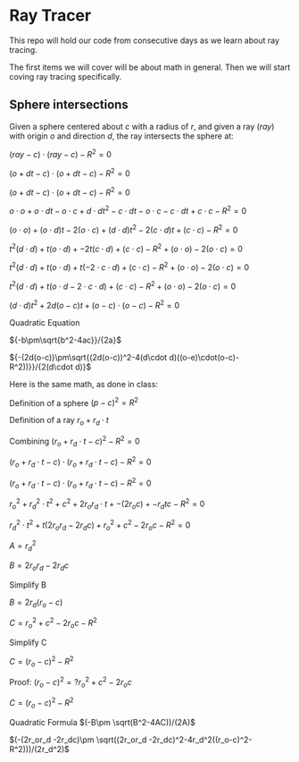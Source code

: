 # Ray Tracer

This repo will hold our code from consecutive days as we learn about ray tracing.

The first items we will cover will be about math in general. Then we will start coving ray tracing specifically.

## Sphere intersections

Given a sphere centered about $c$ with a radius of $r$, and given a ray ($ray$) with origin $o$ and direction $d$, the ray intersects the sphere at:

$(ray-c)\cdot (ray-c)-R^2=0$

$(o+dt-c)\cdot (o+dt-c)-R^2=0$

$(o+dt-c)\cdot (o+dt-c)-R^2=0$

$o\cdot o+o\cdot d t-o\cdot c+d\cdot dt^2-c\cdot dt-o\cdot c-c\cdot dt+c\cdot c-R^2=0$

$(o\cdot o)+(o\cdot d)t-2(o\cdot c)+(d\cdot d)t^2-2(c\cdot d)t+(c\cdot c)-R^2=0$

$t^2(d\cdot d)+t(o\cdot d)+-2t(c\cdot d)+(c\cdot c)-R^2+(o\cdot o)-2(o\cdot c)=0$

$t^2(d\cdot d)+t(o\cdot d)+t(-2\cdot c\cdot d)+(c\cdot c)-R^2+(o\cdot o)-2(o\cdot c)=0$

$t^2(d\cdot d)+t(o\cdot d-2\cdot c\cdot d)+(c\cdot c)-R^2+(o\cdot o)-2(o\cdot c)=0$

$(d\cdot d)t^2+2d(o-c)t+(o-c)\cdot(o-c)-R^2=0$

Quadratic Equation

${-b\pm\sqrt{b^2-4ac}}/{2a}$

${-(2d(o-c))\pm\sqrt{(2d(o-c))^2-4(d\cdot d)((o-e)\cdot(o-c)-R^2))}}/{2(d\cdot d)}$


Here is the same math, as done in class:

Definition of a sphere
$(p-c)^2=R^2$

Definition of a ray
$r_o+r_d\cdot t$

Combining
$(r_o+r_d\cdot t - c)^2-R^2=0$

$(r_o+r_d\cdot t - c)\cdot (r_o+r_d\cdot t - c)-R^2=0$

$(r_o+r_d\cdot t - c)\cdot (r_o+r_d\cdot t - c)-R^2=0$

$r_o^2+r_d^2\cdot t^2+c^2 +2r_or_d\cdot t + -(2r_oc) + -r_dtc - R^2=0$

$r_d^2\cdot t^2 + t(2r_or_d -2r_dc)+r_o^2+c^2-2r_oc-R^2=0$

$A=r_d^2$

$B=2r_or_d -2r_dc$

Simplify B

$B=2r_d(r_o-c)$

$C=r_o^2+c^2-2r_oc-R^2$

Simplify C

$C=(r_o-c)^2-R^2$

Proof:
$(r_o-c)^2=?r_o^2+c^2-2r_oc$

$C=(r_o-c)^2-R^2$




Quadratic Formula
$(-B\pm \sqrt(B^2-4AC))/(2A)$

$(-(2r_or_d -2r_dc)\pm \sqrt((2r_or_d -2r_dc)^2-4r_d^2((r_o-c)^2-R^2)))/(2r_d^2)$

